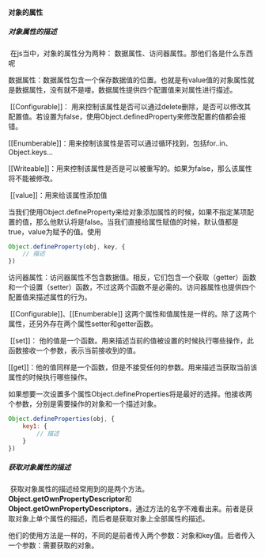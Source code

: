 #### 对象的属性

#####    对象属性的描述

​	在js当中，对象的属性分为两种： 数据属性、访问器属性。那他们各是什么东西呢

​	数据属性：数据属性包含一个保存数据值的位置。也就是有value值的对象属性就是数据属性，没有就不是喽。数据属性提供四个配置值来对属性进行描述。

​	[[Configurable]]： 用来控制该属性是否可以通过delete删除，是否可以修改其配置值。若设置为false，使用Object.definedProperty来修改配置的值都会报错。

​	[[Enumberable]]：用来控制该属性是否可以通过循环找到，包括for..in、Object.keys...

​	[[Writeable]]：用来控制该属性是否是可以被重写的。如果为false，那么该属性将不能被修改。

​	[[value]]：用来给该属性添加值

​	当我们使用Object.defineProperty来给对象添加属性的时候，如果不指定某项配置的值，那么他默认将是false。当我们直接给属性赋值的时候，默认值都是true，value为赋予的值。使用

```javascript
Object.defineProperty(obj, key, {
    // 描述
})
```



​	访问器属性：访问器属性不包含数据值。相反，它们包含一个获取（getter）函数和一个设置（setter）函数，不过这两个函数不是必需的。访问器属性也提供四个配置值来描述属性的行为。

​	[[Configurable]]、[[Enumberable]] 这两个属性和值属性是一样的。除了这两个属性，还另外存在两个属性setter和getter函数。

​	[[set]]： 他的值是一个函数。用来描述当前的值被设置的时候执行哪些操作，此函数接收一个参数，表示当前接收到的值。

​	[[get]]：他的值同样是一个函数，但是不接受任何的参数。用来描述当获取当前该属性的时候执行哪些操作。

​	如果想要一次设置多个属性Object.defineProperties将是最好的选择。他接收两个参数，分别是需要操作的对象和一个描述对象。

```javascript
Object.defineProperties(obj, {
	key1: {
		// 描述
	}
})
```



##### 获取对象属性的描述

​	获取对象属性的描述经常用到的是两个方法。 **Object.getOwnPropertyDescriptor**和**Object.getOwnPropertyDescriptors**，通过方法的名字不难看出来。前者是获取对象上单个属性的描述，而后者是获取对象上全部属性的描述。

​	他们的使用方法是一样的，不同的是前者传入两个参数：对象和key值。后者传入一个参数：需要获取的对象。



​	

​	